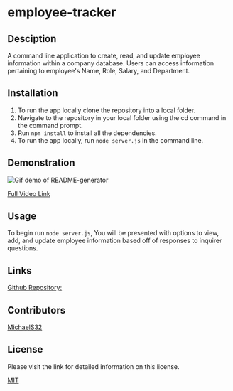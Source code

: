 # employee-tracker

## Desciption
A command line application to create, read, and update employee information within a company database. Users can access information pertaining to employee's Name, Role, Salary, and Department.

## Installation
1. To run the app locally clone the repository into a local folder.
2. Navigate to the repository in your local folder using the cd command in the command prompt.
3. Run `npm install` to install all the dependencies.
4. To run the app locally, run `node server.js` in the command line.

## Demonstration
![Gif demo of README-generator](./assets/images/employeetrackerdemo.gif)  

[Full Video Link](https://drive.google.com/file/d/1aQiV52moXj0p1hfeuF5xCGVrStfxFNTJ/view)

## Usage
To begin run `node server.js`, You will be presented with options to view, add, and update employee information based off of responses to inquirer questions.

## Links
[Github Repository:](https://github.com/MichaelS32/employee-tracker)

## Contributors
  [MichaelS32](https://github.com/MichaelS32)

## License
  Please visit the link for detailed information on this license.

  [MIT](https://www.mit.edu/~amini/LICENSE.md)